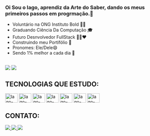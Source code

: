 ### Oi Sou o Iago, aprendiz da Arte do Saber, dando os meus primeiros passos em progrmação.👋 

- Voluntário na ONG Instituto Bold 💜🧡
- Graduando Ciência Da Computação 🎓
- Futuro Desnvolvedor FullStack 👩‍💻❤️
- Construindo meu Portifólio 🧗
- Pronomes: Ele/Dele😄
- Sendo 1% melhor a cada dia 🚀



<div style="display: inline_block"><br>
  <img heigth="180em" src="https://github-readme-stats.vercel.app/api?username=IAGO2KBR&show_icons=true&theme=tokyonight"/>
  <img heigth="180em" src="https://github-readme-stats.vercel.app/api/top-langs/?username=IAGO2KBR&layout=compact&langs_count=16&theme=tokyonight"/>
</div>
<div>
 <H2>TECNOLOGIAS QUE ESTUDO:</H2>
  </div>
<div>
    <img align="center" alt="Iago-HTML" height="30" width="40" src="https://cdn.jsdelivr.net/gh/devicons/devicon/icons/html5/html5-plain-wordmark.svg" />
    <img align="center" alt="Iago-CSS" height="30" width="40" src="https://cdn.jsdelivr.net/gh/devicons/devicon/icons/css3/css3-plain-wordmark.svg" />
    <img align="center" alt="Iago-JS" height="30" width="40" src="https://cdn.jsdelivr.net/gh/devicons/devicon/icons/javascript/javascript-plain.svg" />
    <img align="center" alt="Iago-REACT" height="30" width="40" src="https://cdn.jsdelivr.net/gh/devicons/devicon/icons/react/react-original-wordmark.svg" />
    <img align="center" alt="Iago-MONGO-DB" height="30" width="40" src="https://cdn.jsdelivr.net/gh/devicons/devicon/icons/mongodb/mongodb-plain-wordmark.svg" />
    <img align="center" alt="Iago-NODE" height="30" width="40" src="https://cdn.jsdelivr.net/gh/devicons/devicon/icons/nodejs/nodejs-plain-wordmark.svg" />
    <img align="center" alt="Iago-TS" height="30" width="40" src="https://cdn.jsdelivr.net/gh/devicons/devicon/icons/typescript/typescript-original.svg" />
</div>

##
<div>
 <H2>CONTATO:</H2>
  </div>
<div>
  <a href="https://www.linkedin.com/in/iago-aruajo-dos-santos" target="_blank">
  <img src="https://img.shields.io/badge/LinkedIn-0077B5?style=for-the-badge&logo=linkedin&logoColor=white" target="_blank">
  </a>
  
  <a href="https://www.instagram.com/iagoabraantes/" target="_blank">
  <img src="https://img.shields.io/badge/Instagram-E4405F?style=for-the-badge&logo=instagram&logoColor=whit" target="_blank">
  </a>
  
  <a href="mailto:iagoaraujodosantos@gmail.com">
  <img src="https://img.shields.io/badge/Gmail-D14836?style=for-the-badge&logo=gmail&logoColor=white" target="_blank">
  </a>
  
 </div>
